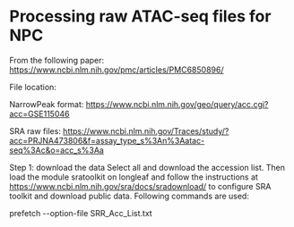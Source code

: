 # Processing raw ATAC-seq files for NPC
From the following paper: https://www.ncbi.nlm.nih.gov/pmc/articles/PMC6850896/

File location: 

NarrowPeak format: 	https://www.ncbi.nlm.nih.gov/geo/query/acc.cgi?acc=GSE115046

SRA raw files: https://www.ncbi.nlm.nih.gov/Traces/study/?acc=PRJNA473806&f=assay_type_s%3An%3Aatac-seq%3Ac&o=acc_s%3Aa

Step 1: download the data
Select all and download the accession list. Then load the module sratoolkit on longleaf 
and follow the instructions at https://www.ncbi.nlm.nih.gov/sra/docs/sradownload/ to configure SRA toolkit and download public data.
Following commands are used:

prefetch --option-file SRR_Acc_List.txt

